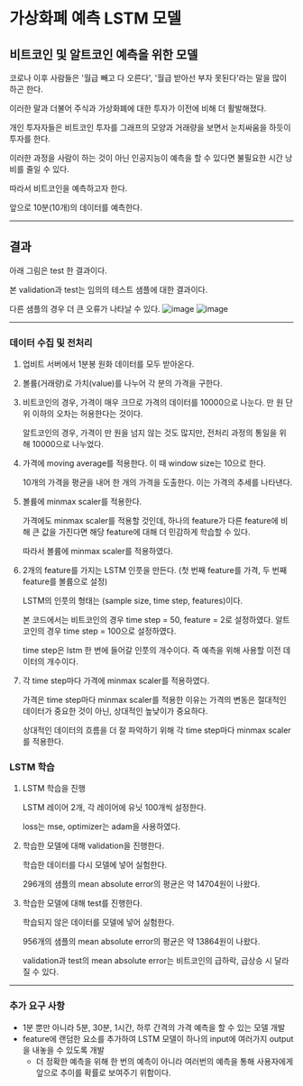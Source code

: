 # 가상화폐 예측 LSTM 모델
## 비트코인 및 알트코인 예측을 위한 모델
코로나 이후 사람들은 '월급 빼고 다 오른다', '월급 받아선 부자 못된다'라는 말을 많이 하곤 한다.

이러한 말과 더불어 주식과 가상화폐에 대한 투자가 이전에 비해 더 활발해졌다.

개인 투자자들은 비트코인 투자를 그래프의 모양과 거래량을 보면서 눈치싸움을 하듯이 투자를 한다.

이러한 과정을 사람이 하는 것이 아닌 인공지능이 예측을 할 수 있다면 불필요한 시간 낭비를 줄일 수 있다.

따라서 비트코인을 예측하고자 한다.

앞으로 10분(10개)의 데이터를 예측한다.
*******
## 결과
아래 그림은 test 한 결과이다.

본 validation과 test는 임의의 테스트 샘플에 대한 결과이다.

다른 샘플의 경우 더 큰 오류가 나타날 수 있다. 
![image](https://github.com/kwonsw812/SNR_Prediction_LSTM/assets/112631585/94dcb8bc-7e9a-42c4-af6e-b81ada152aa0)
![image](https://github.com/kwonsw812/SNR_Prediction_LSTM/assets/112631585/788d053b-1cee-4ab8-8457-f5ed053b5320)
*******
### 데이터 수집 및 전처리
1. 업비트 서버에서 1분봉 원화 데이터를 모두 받아온다.
2. 볼륨(거래량)로 가치(value)를 나누어 각 분의 가격을 구한다.
3. 비트코인의 경우, 가격이 매우 크므로 가격의 데이터를 10000으로 나눈다. 만 원 단위 이하의 오차는 허용한다는 것이다.

   알트코인의 경우, 가격이 만 원을 넘지 않는 것도 많지만, 전처리 과정의 통일을 위해 10000으로 나누었다.
4. 가격에 moving average를 적용한다. 이 때 window size는 10으로 한다.

   10개의 가격을 평균을 내어 한 개의 가격을 도출한다. 이는 가격의 추세를 나타낸다.
6. 볼륨에 minmax scaler를 적용한다.
   
   가격에도 minmax scaler를 적용할 것인데, 하나의 feature가 다른 feature에 비해 큰 값을 가진다면 해당 feature에 대해 더 민감하게 학습할 수 있다.

   따라서 볼륨에 minmax scaler를 적용하였다.
7. 2개의 feature를 가지는 LSTM 인풋을 만든다. (첫 번째 feature를 가격, 두 번째 feature를 볼륨으로 설정)

   LSTM의 인풋의 형태는 (sample size, time step, features)이다.

   본 코드에서는 비트코인의 경우 time step = 50, feature = 2로 설정하였다.
   알트코인의 경우 time step = 100으로 설정하였다.
   
   time step은 lstm 한 번에 들어갈 인풋의 개수이다. 즉 예측을 위해 사용할 이전 데이터의 개수이다.
9. 각 time step마다 가격에 minmax scaler를 적용하였다.

   가격은 time step마다 minmax scaler를 적용한 이유는 가격의 변동은 절대적인 데이터가 중요한 것이 아닌, 상대적인 높낮이가 중요하다.

   상대적인 데이터의 흐름을 더 잘 파악하기 위해 각 time step마다 minmax scaler를 적용한다.

### LSTM 학습
1. LSTM 학습을 진행
    
    LSTM 레이어 2개, 각 레이어에 유닛 100개씩 설정한다.

    loss는 mse, optimizer는 adam을 사용하였다.
    
2. 학습한 모델에 대해 validation을 진행한다.

    학습한 데이터를 다시 모델에 넣어 실험한다.
    
    296개의 샘플의 mean absolute error의 평균은 약 14704원이 나왔다.
3. 학습한 모델에 대해 test를 진행한다.

    학습되지 않은 데이터를 모델에 넣어 실험한다.

    956개의 샘플의 mean absolute error의 평균은 약 13864원이 나왔다.

    validation과 test의 mean absolute error는 비트코인의 급하락, 급상승 시 달라질 수 있다.
*****************
### 추가 요구 사항
* 1분 뿐만 아니라 5분, 30분, 1시간, 하루 간격의 가격 예측을 할 수 있는 모델 개발
* feature에 랜덤한 요소를 추가하여 LSTM 모델이 하나의 input에 여러가지 output을 내놓을 수 있도록 개발
  * 더 정확한 예측을 위해 한 번의 예측이 아니라 여러번의 예측을 통해 사용자에게 앞으로 추이를 확률로 보여주기 위함이다.
